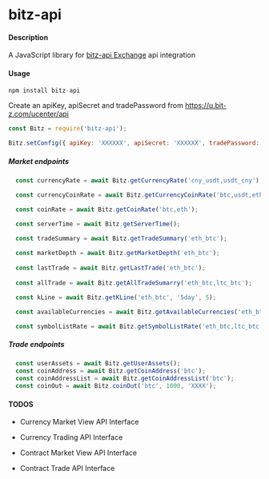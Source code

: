 # bitz-api

#### Description

A JavaScript library for [bitz-api Exchange](https://apidoc.bit-z.com/en/) api integration

#### Usage

```javascript
npm install bitz-api
```

Create an apiKey, apiSecret and tradePassword from https://u.bit-z.com/ucenter/api

```javascript
const Bitz = require('bitz-api');

Bitz.setConfig({ apiKey: 'XXXXXX', apiSecret: 'XXXXXX', tradePassword: 'XXXXXX' });
```

##### Market endpoints
```javascript
  const currencyRate = await Bitz.getCurrencyRate('cny_usdt,usdt_cny');

  const currencyCoinRate = await Bitz.getCurrencyCoinRate('btc,usdt,eth');

  const coinRate = await Bitz.getCoinRate('btc,eth');

  const serverTime = await Bitz.getServerTime();

  const tradeSummary = await Bitz.getTradeSummary('eth_btc');
  
  const marketDepth = await Bitz.getMarketDepth('eth_btc');
  
  const lastTrade = await Bitz.getLastTrade('eth_btc');
  
  const allTrade = await Bitz.getAllTradeSumarry('eth_btc,ltc_btc');

  const kLine = await Bitz.getKLine('eth_btc', '5day', 5);

  const availableCurrencies = await Bitz.getAvailableCurrencies('eth_btc,ltc_btc');

  const symbolListRate = await Bitz.getSymbolListRate('eth_btc,ltc_btc');
```

##### Trade endpoints
```javascript
  const userAssets = await Bitz.getUserAssets();
  const coinAddress = await Bitz.getCoinAddress('btc');
  const coinAddressList = await Bitz.getCoinAddressList('btc');
  const coinOut = await Bitz.coinOut('btc', 1000, 'XXXX');
```

#### TODOS

- Currency Market View API Interface

- Currency Trading API Interface

- Contract Market View API Interface

- Contract Trade API Interface

